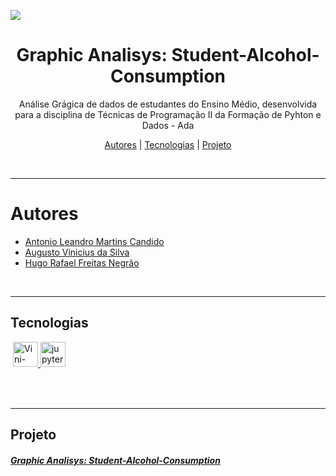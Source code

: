 

<p>
    <img src="https://banyantreatmentcenter.com/wp-content/uploads/2018/10/alcohol-1200x480.jpg"/>
</p>

<h1 align="center"> Graphic Analisys: Student-Alcohol-Consumption </h1>

<p align="center">Análise Grágica de dados de estudantes do Ensino Médio, desenvolvida para a disciplina de Técnicas de Programação II da Formação de Pyhton e Dados - Ada<p>
<p align="center">
    <a href="##Autores">Autores</a> |
    <a href="##Tecnologias">Tecnologias</a> |
    <a href="##Projeto">Projeto</a> 
</p>
<br>

---

# Autores

- [Antonio Leandro Martins Candido](https://github.com/antoniolmcandido)
- [Augusto Vinicius da Silva](https://github.com/Vinicius999)
- [Hugo Rafael Freitas Negrão](https://github.com/hugonegrao) 

<br>

---

## Tecnologias

<p style='margin: 16px 4px 32px;'>
    <a href="https://www.python.org/" target="_blank" rel="noreferrer">
        <img src="https://cdn.jsdelivr.net/gh/devicons/devicon/icons/python/python-original.svg" alt="Vini-python" width="40" height="40" />
    </a>
	<a href="https://jupyter.org/" target="_blank" rel="noreferrer">
        <img src="https://cdn.jsdelivr.net/gh/devicons/devicon/icons/jupyter/jupyter-original-wordmark.svg" alt="jupyter" width="40" height="40" />
    </a>
</p>

<br>

---

## Projeto

<p>
   <a href="https://github.com/Vinicius999/Graphic-Analisys-Student-Alcohol-Consumption/blob/main/Graphic_Analisys_Student_Alcohol_Consumption.ipynb">
        <h5>
            Graphic Analisys: Student-Alcohol-Consumption
        </h5>
   </a> 
</p>

